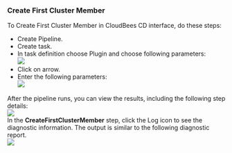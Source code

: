
### Create First Cluster Member

To Create First Cluster Member in CloudBees CD interface, do these steps:

 * Create Pipeline.
 * Create task.
 * In task definition choose Plugin and choose following parameters:
   <br /><img src="../../plugins/EC-WebSphere/images/CreateFirstClusterMember/PipelinePicker.png" />
 * Click on arrow.
 * Enter the following parameters:
   <br /><img src="../../plugins/EC-WebSphere/images/CreateFirstClusterMember/PipelineConfig.png" />

After the pipeline runs, you can view the results, including the following step details:
<br /><img src="../../plugins/EC-WebSphere/images/CreateFirstClusterMember/PipelineResult.png" />
<br />In the <b>CreateFirstClusterMember</b> step, click the Log icon to see the diagnostic information. The output is similar to the following diagnostic report.
<br /><img src="../../plugins/EC-WebSphere/images/CreateFirstClusterMember/PipelineLog.png" />
